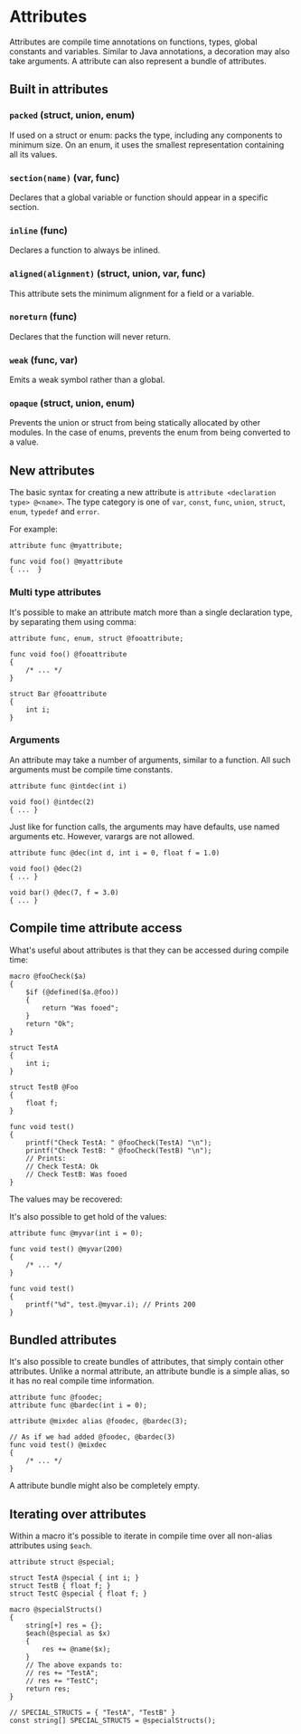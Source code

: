 # Attributes

Attributes are compile time annotations on functions, types, global constants and variables. Similar to Java annotations, a decoration may also take arguments. A attribute can also represent a bundle of attributes.

## Built in attributes

### `packed` (struct, union, enum)

If used on a struct or enum: packs the type, including any components to minimum size. On an enum, it uses the smallest representation containing all its values.

### `section(name)` (var, func)

Declares that a global variable or function should appear in a specific section.

### `inline` (func)

Declares a function to always be inlined.

### `aligned(alignment)` (struct, union, var, func)

This attribute sets the minimum alignment for a field or a variable.

### `noreturn` (func)

Declares that the function will never return.

### `weak` (func, var)

Emits a weak symbol rather than a global. 

### `opaque` (struct, union, enum)

Prevents the union or struct from being statically allocated by other modules. In the case of enums,
prevents the enum from being converted to a value.

## New attributes

The basic syntax for creating a new attribute is `attribute <declaration type> @<name>`. The type category is one of `var`, `const`, `func`, `union`, `struct`, `enum`, `typedef` and `error`.
   
For example:
 
```
attribute func @myattribute;

func void foo() @myattribute
{ ...  }
```

### Multi type attributes

It's possible to make an attribute match more than a single declaration type, by separating them using comma:

```
attribute func, enum, struct @fooattribute;

func void foo() @fooattribute
{ 
    /* ... */  
}

struct Bar @fooattribute
{ 
    int i;
}
```

### Arguments

An attribute may take a number of arguments, similar to a function. All such arguments must be compile time constants.

```
attribute func @intdec(int i)

void foo() @intdec(2)
{ ... }
```

Just like for function calls, the arguments may have defaults, use named arguments etc. However, varargs are not allowed.

```
attribute func @dec(int d, int i = 0, float f = 1.0)

void foo() @dec(2)
{ ... }

void bar() @dec(7, f = 3.0)
{ ... }
```

    
## Compile time attribute access

What's useful about attributes is that they can be accessed during compile
time:

```
macro @fooCheck($a)
{
    $if (@defined($a.@foo))
    {
        return "Was fooed";
    }
    return "Ok";
}

struct TestA
{
    int i;
}

struct TestB @Foo
{
    float f;
}

func void test()
{
    printf("Check TestA: " @fooCheck(TestA) "\n");    
    printf("Check TestB: " @fooCheck(TestB) "\n");
    // Prints:
    // Check TestA: Ok
    // Check TestB: Was fooed
}
```

The values may be recovered:

It's also possible to get hold of the values:

```
attribute func @myvar(int i = 0);

func void test() @myvar(200) 
{ 
    /* ... */
}

func void test()
{
    printf("%d", test.@myvar.i); // Prints 200
}
```

## Bundled attributes

It's also possible to create bundles of attributes, that simply contain other attributes. Unlike a normal attribute, an attribute bundle is a simple alias, so it has no real compile time information.

```
attribute func @foodec;
attribute func @bardec(int i = 0);

attribute @mixdec alias @foodec, @bardec(3);

// As if we had added @foodec, @bardec(3)
func void test() @mixdec
{
    /* ... */
}
```

A attribute bundle might also be completely empty.

## Iterating over attributes

Within a macro it's possible to iterate in compile time over all non-alias attributes 
using `$each`.

```
attribute struct @special;

struct TestA @special { int i; }
struct TestB { float f; }
struct TestC @special { float f; }

macro @specialStructs()
{
    string[+] res = {};
    $each(@special as $x)
    {
        res += @name($x);
    }
    // The above expands to:
    // res += "TestA";
    // res += "TestC";    
    return res;
}

// SPECIAL_STRUCTS = { "TestA", "TestB" }
const string[] SPECIAL_STRUCTS = @specialStructs();
```
